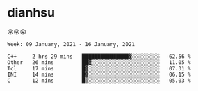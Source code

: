 
# dianhsu

:stuck_out_tongue_winking_eye::stuck_out_tongue_winking_eye::stuck_out_tongue_winking_eye:

<!--START_SECTION:waka-->
```text
Week: 09 January, 2021 - 16 January, 2021

C++     2 hrs 29 mins   ███████████████▓░░░░░░░░░   62.56 % 
Other   26 mins         ██▓░░░░░░░░░░░░░░░░░░░░░░   11.05 % 
Tcl     17 mins         █▓░░░░░░░░░░░░░░░░░░░░░░░   07.31 % 
INI     14 mins         █▓░░░░░░░░░░░░░░░░░░░░░░░   06.15 % 
C       12 mins         █▒░░░░░░░░░░░░░░░░░░░░░░░   05.03 % 
```
<!--END_SECTION:waka-->
